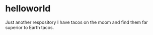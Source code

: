 # helloworld
Just another respository
I have tacos on the moom and find them far superior to Earth tacos.
